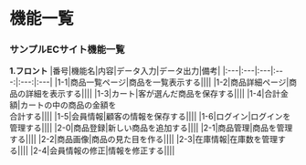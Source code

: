 # 機能一覧
### サンプルECサイト機能一覧
**1.フロント**
|番号|機能名|内容|データ入力|データ出力|備考|
|:---|:---|:---|:---:|:---:|:---|
|1-1|商品一覧ページ|商品を一覧表示する||||
|1-2|商品詳細ページ|商品の詳細を表示する||||
|1-3|カート|客が選んだ商品を保存する||||
|1-4|合計金額|カートの中の商品の金額を<br>合計する||||
|1-5|会員情報|顧客の情報を保存する||||
|1-6|ログイン|ログインを管理する||||
|2-0|商品登録|新しい商品を追加する||||
|2-1|商品管理|商品を管理する||||
|2-2|商品画像|商品の見た目を作る||||
|2-3|在庫情報|在庫数を管理する||||
|2-4|会員情報の修正|情報を修正する||||

